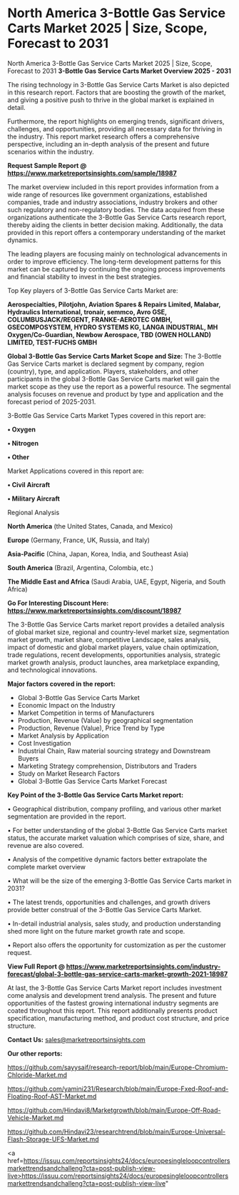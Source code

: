 # North America 3-Bottle Gas Service Carts Market 2025 | Size, Scope, Forecast to 2031
 North America 3-Bottle Gas Service Carts Market 2025 | Size, Scope, Forecast to 2031
<Strong> 3-Bottle Gas Service Carts Market Overview 2025 - 2031</strong>

The rising technology in 3-Bottle Gas Service Carts Market is also depicted in this research report. Factors that are boosting the growth of the market, and giving a positive push to thrive in the global market is explained in detail.

Furthermore, the report highlights on emerging trends, significant drivers, challenges, and opportunities, providing all necessary data for thriving in the industry. This report market research offers a comprehensive perspective, including an in-depth analysis of the present and future scenarios within the industry.

<strong>Request Sample Report @ <a href=https://www.marketreportsinsights.com/sample/18987>https://www.marketreportsinsights.com/sample/18987</a></strong>

The market overview included in this report provides information from a wide range of resources like government organizations, established companies, trade and industry associations, industry brokers and other such regulatory and non-regulatory bodies. The data acquired from these organizations authenticate the 3-Bottle Gas Service Carts research report, thereby aiding the clients in better decision making. Additionally, the data provided in this report offers a contemporary understanding of the market dynamics.

The leading players are focusing mainly on technological advancements in order to improve efficiency. The long-term development patterns for this market can be captured by continuing the ongoing process improvements and financial stability to invest in the best strategies.

Top Key players of 3-Bottle Gas Service Carts Market are:

<strong>Aerospecialties, Pilotjohn, Aviation Spares & Repairs Limited, Malabar, Hydraulics International, tronair, semmco, Avro GSE, COLUMBUSJACK/REGENT, FRANKE-AEROTEC GMBH, GSECOMPOSYSTEM, HYDRO SYSTEMS KG, LANGA INDUSTRIAL, MH Oxygen/Co-Guardian, Newbow Aerospace, TBD (OWEN HOLLAND) LIMITED, TEST-FUCHS GMBH</strong>

<strong><b>Global 3-Bottle Gas Service Carts Market Scope and Size:</b></strong>
The 3-Bottle Gas Service Carts market is declared segment by company, region (country), type, and application. Players, stakeholders, and other participants in the global 3-Bottle Gas Service Carts market will gain the market scope as they use the report as a powerful resource. The segmental analysis focuses on revenue and product by type and application and the forecast period of 2025-2031.

3-Bottle Gas Service Carts Market Types covered in this report are:

<strong>• Oxygen

• Nitrogen

• Other</strong>

Market Applications covered in this report are:

<strong>• Civil Aircraft

• Military Aircraft</strong> 

Regional Analysis

<strong>North America</strong> (the United States, Canada, and Mexico)

<strong>Europe</strong> (Germany, France, UK, Russia, and Italy)

<strong>Asia-Pacific</strong> (China, Japan, Korea, India, and Southeast Asia)

<strong>South America</strong> (Brazil, Argentina, Colombia, etc.)

<strong>The Middle East and Africa</strong> (Saudi Arabia, UAE, Egypt, Nigeria, and South Africa)

<strong>Go For Interesting Discount Here: <a href=https://www.marketreportsinsights.com/discount/18987>https://www.marketreportsinsights.com/discount/18987</a></strong>

The 3-Bottle Gas Service Carts market report provides a detailed analysis of global market size, regional and country-level market size, segmentation market growth, market share, competitive Landscape, sales analysis, impact of domestic and global market players, value chain optimization, trade regulations, recent developments, opportunities analysis, strategic market growth analysis, product launches, area marketplace expanding, and technological innovations.

<strong><b>Major factors covered in the report:</b></strong>
<ul>
  <li>Global 3-Bottle Gas Service Carts Market </li>
  <li>Economic Impact on the Industry</li>
  <li>Market Competition in terms of Manufacturers</li>
  <li>Production, Revenue (Value) by geographical segmentation</li>
  <li>Production, Revenue (Value), Price Trend by Type</li>
  <li>Market Analysis by Application</li>
  <li>Cost Investigation</li>
  <li>Industrial Chain, Raw material sourcing strategy and Downstream Buyers</li>
  <li>Marketing Strategy comprehension, Distributors and Traders</li>
  <li>Study on Market Research Factors</li>
  <li>Global 3-Bottle Gas Service Carts Market Forecast</li>
</ul>

<strong><b>Key Point of the 3-Bottle Gas Service Carts Market report:</b></strong>

• Geographical distribution, company profiling, and various other market segmentation are provided in the report.

• For better understanding of the global 3-Bottle Gas Service Carts market status, the accurate market valuation which comprises of size, share, and revenue are also covered.

• Analysis of the competitive dynamic factors better extrapolate the complete market overview

• What will be the size of the emerging 3-Bottle Gas Service Carts market in 2031?

• The latest trends, opportunities and challenges, and growth drivers provide better construal of the 3-Bottle Gas Service Carts Market.

• In-detail industrial analysis, sales study, and production understanding shed more light on the future market growth rate and scope.

• Report also offers the opportunity for customization as per the customer request.

<strong><b>View Full Report @ <a href=https://www.marketreportsinsights.com/industry-forecast/global-3-bottle-gas-service-carts-market-growth-2021-18987>https://www.marketreportsinsights.com/industry-forecast/global-3-bottle-gas-service-carts-market-growth-2021-18987</a></b></strong>


At last, the 3-Bottle Gas Service Carts Market report includes investment come analysis and development trend analysis. The present and future opportunities of the fastest growing international industry segments are coated throughout this report. This report additionally presents product specification, manufacturing method, and product cost structure, and price structure.

<strong>Contact Us:</strong>
sales@marketreportsinsights.com

<strong>Our other reports:</strong>

<a href=https://github.com/sayysaif/research-report/blob/main/Europe-Chromium-Chloride-Market.md>https://github.com/sayysaif/research-report/blob/main/Europe-Chromium-Chloride-Market.md</a>

<a href=https://github.com/yamini231/Research/blob/main/Europe-Fxed-Roof-and-Floating-Roof-AST-Market.md>https://github.com/yamini231/Research/blob/main/Europe-Fxed-Roof-and-Floating-Roof-AST-Market.md</a>

<a href=https://github.com/Hindavi8/Marketgrowth/blob/main/Europe-Off-Road-Vehicle-Market.md>https://github.com/Hindavi8/Marketgrowth/blob/main/Europe-Off-Road-Vehicle-Market.md</a>

<a href=https://github.com/Hindavi23/researchtrend/blob/main/Europe-Universal-Flash-Storage-UFS-Market.md>https://github.com/Hindavi23/researchtrend/blob/main/Europe-Universal-Flash-Storage-UFS-Market.md</a>

<a href=https://issuu.com/reportsinsights24/docs/europesingleloopcontrollersmarkettrendsandchalleng?cta=post-publish-view-live>https://issuu.com/reportsinsights24/docs/europesingleloopcontrollersmarkettrendsandchalleng?cta=post-publish-view-live</a>"
